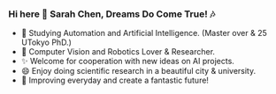 ### Hi here 👋 Sarah Chen, Dreams Do Come True! :notes:

<!--
**2000222/2000222** is a ✨ _special_ ✨ repository because its `README.md` (this file) appears on your GitHub profile.

Here are some ideas to get you started:

-  I’m currently working on ...
- 🌱 I’m currently learning ...
- 👯 I’m looking to collaborate on ...
- 🤔 I’m looking for help with ...
- 💬 Ask me about ...
- 📫 How to reach me: ...
- 😄 Pronouns: ...
- ⚡ Fun fact: ...
-->

- :speak_no_evil: Studying Automation and Artificial Intelligence. (Master over & 25 UTokyo PhD.)
- 🌱 Computer Vision and Robotics Lover & Researcher. 
- ✨ Welcome for cooperation with new ideas on AI projects.
- 😄 Enjoy doing scientific research in a beautiful city & university.
- :purple_heart: Improving everyday and create a fantastic future!

<!--[![Anurag's GitHub stats](https://github-readme-stats.vercel.app/api?username=2000222)](https://github.com/anuraghazra/github-readme-stats) -->
